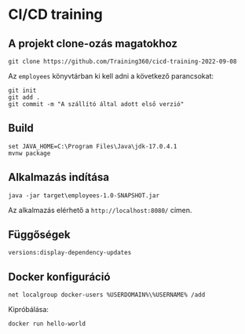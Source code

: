 # CI/CD training

## A projekt clone-ozás magatokhoz

```
git clone https://github.com/Training360/cicd-training-2022-09-08
```

Az `employees` könyvtárban ki kell adni a következő parancsokat:

```
git init
git add .
git commit -m "A szállító által adott első verzió"
```

## Build

```
set JAVA_HOME=C:\Program Files\Java\jdk-17.0.4.1
mvnw package
```

## Alkalmazás indítása

```
java -jar target\employees-1.0-SNAPSHOT.jar
```

Az alkalmazás elérhető a `http://localhost:8080/` címen.

## Függőségek

```
versions:display-dependency-updates 
```

## Docker konfiguráció

```
net localgroup docker-users %USERDOMAIN%\%USERNAME% /add
```

Kipróbálása:

```
docker run hello-world
```